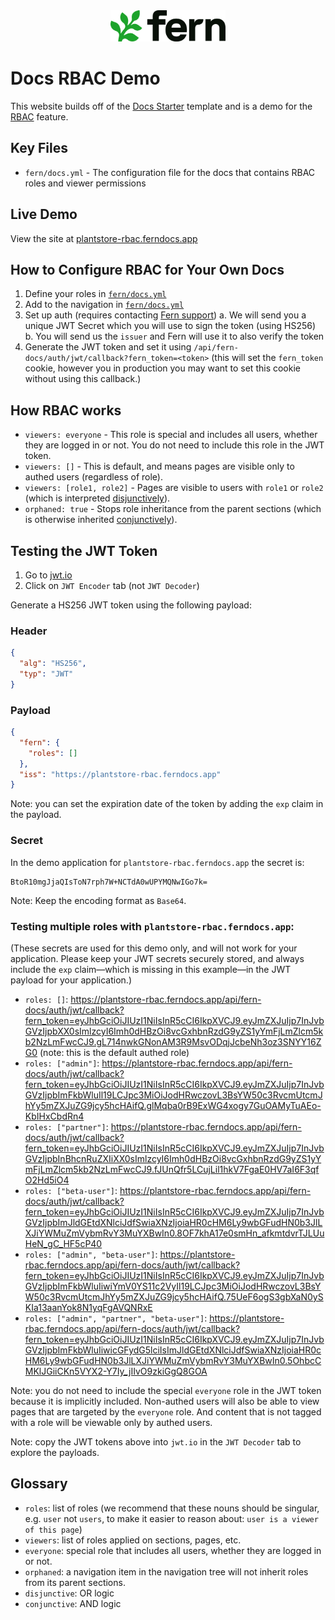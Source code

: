 <div align="center">
  <a href="https://www.buildwithfern.com/?utm_source=github&utm_medium=readme&utm_campaign=docs-starter-openapi&utm_content=logo">
    <img src="/fern/docs/assets/fern-logo.png" height="50" alt="Fern Logo" />
  </a>
</div>

# Docs RBAC Demo

This website builds off of the [Docs Starter](https://github.com/fern-api/docs-starter) template and is a demo for the [RBAC](https://buildwithfern.com/learn/docs/building-and-customizing-your-docs/rbac) feature.

## Key Files

- `fern/docs.yml` - The configuration file for the docs that contains RBAC roles and viewer permissions

## Live Demo

View the site at [plantstore-rbac.ferndocs.app](https://plantstore-rbac.ferndocs.app)

## How to Configure RBAC for Your Own Docs

1. Define your roles in [`fern/docs.yml`](https://github.com/fern-demo/rbac-example/blob/22d72c53d4f397bbef70b3e1c69e2e27995a363f/fern/docs.yml#L5-L9)
2. Add to the navigation in [`fern/docs.yml`](https://github.com/fern-demo/rbac-example/blob/22d72c53d4f397bbef70b3e1c69e2e27995a363f/fern/docs.yml#L28-L31)
3. Set up auth (requires contacting [Fern support](https://buildwithfern.com/learn#get-support))
   a. We will send you a unique JWT Secret which you will use to sign the token (using HS256)
   b. You will send us the `issuer` and Fern will use it to also verify the token
4. Generate the JWT token and set it using `/api/fern-docs/auth/jwt/callback?fern_token=<token>` (this will set the `fern_token` cookie, however you in production you may want to set this cookie without using this callback.)

## How RBAC works

- `viewers: everyone` - This role is special and includes all users, whether they are logged in or not. You do not need to include this role in the JWT token.
- `viewers: []` - This is default, and means pages are visible only to authed users (regardless of role).
- `viewers: [role1, role2]` - Pages are visible to users with `role1` or `role2` (which is interpreted [disjunctively](https://en.wikipedia.org/wiki/Logical_disjunction)).
- `orphaned: true` - Stops role inheritance from the parent sections (which is otherwise inherited [conjunctively](https://en.wikipedia.org/wiki/Logical_conjunction)).

## Testing the JWT Token

1. Go to [jwt.io](https://jwt.io/)
2. Click on `JWT Encoder` tab (not `JWT Decoder`)

Generate a HS256 JWT token using the following payload:

### Header

```json
{
  "alg": "HS256",
  "typ": "JWT"
}
```

### Payload

```json
{
  "fern": {
    "roles": []
  },
  "iss": "https://plantstore-rbac.ferndocs.app"
}
```

Note: you can set the expiration date of the token by adding the `exp` claim in the payload.

### Secret

In the demo application for `plantstore-rbac.ferndocs.app` the secret is:
```
BtoR10mgJjaQIsToN7rph7W+NCTdA0wUPYMQNwIGo7k=
```
Note: Keep the encoding format as `Base64`.

### Testing multiple roles with `plantstore-rbac.ferndocs.app`:

(These secrets are used for this demo only, and will not work for your application. Please keep your JWT secrets securely stored, and always include the `exp` claim—which is missing in this example—in the JWT payload for your application.)

- `roles: []`: https://plantstore-rbac.ferndocs.app/api/fern-docs/auth/jwt/callback?fern_token=eyJhbGciOiJIUzI1NiIsInR5cCI6IkpXVCJ9.eyJmZXJuIjp7InJvbGVzIjpbXX0sImlzcyI6Imh0dHBzOi8vcGxhbnRzdG9yZS1yYmFjLmZlcm5kb2NzLmFwcCJ9.gL714nwkGNonAM3R9MsvODqjJcbeNh3oz3SNYY16ZG0 (note: this is the default authed role)
- `roles: ["admin"]`: https://plantstore-rbac.ferndocs.app/api/fern-docs/auth/jwt/callback?fern_token=eyJhbGciOiJIUzI1NiIsInR5cCI6IkpXVCJ9.eyJmZXJuIjp7InJvbGVzIjpbImFkbWluIl19LCJpc3MiOiJodHRwczovL3BsYW50c3RvcmUtcmJhYy5mZXJuZG9jcy5hcHAifQ.glMqba0rB9ExWG4xogy7GuOAMyTuAEo-KbIHxCbdRn4
- `roles: ["partner"]`: https://plantstore-rbac.ferndocs.app/api/fern-docs/auth/jwt/callback?fern_token=eyJhbGciOiJIUzI1NiIsInR5cCI6IkpXVCJ9.eyJmZXJuIjp7InJvbGVzIjpbInBhcnRuZXIiXX0sImlzcyI6Imh0dHBzOi8vcGxhbnRzdG9yZS1yYmFjLmZlcm5kb2NzLmFwcCJ9.fJUnQfr5LCujLil1hkV7FgaE0HV7aI6F3qfO2Hd5iO4
- `roles: ["beta-user"]`: https://plantstore-rbac.ferndocs.app/api/fern-docs/auth/jwt/callback?fern_token=eyJhbGciOiJIUzI1NiIsInR5cCI6IkpXVCJ9.eyJmZXJuIjp7InJvbGVzIjpbImJldGEtdXNlciJdfSwiaXNzIjoiaHR0cHM6Ly9wbGFudHN0b3JlLXJiYWMuZmVybmRvY3MuYXBwIn0.8OF7khA17e0smHn_afkmtdvrTJLUuHeN_gC_HF5cP40
- `roles: ["admin", "beta-user"]`: https://plantstore-rbac.ferndocs.app/api/fern-docs/auth/jwt/callback?fern_token=eyJhbGciOiJIUzI1NiIsInR5cCI6IkpXVCJ9.eyJmZXJuIjp7InJvbGVzIjpbImFkbWluIiwiYmV0YS11c2VyIl19LCJpc3MiOiJodHRwczovL3BsYW50c3RvcmUtcmJhYy5mZXJuZG9jcy5hcHAifQ.75UeF6ogS3gbXaN0ySKIa13aanYok8N1yqFgAVQNRxE
- `roles: ["admin", "partner", "beta-user"]`: https://plantstore-rbac.ferndocs.app/api/fern-docs/auth/jwt/callback?fern_token=eyJhbGciOiJIUzI1NiIsInR5cCI6IkpXVCJ9.eyJmZXJuIjp7InJvbGVzIjpbImFkbWluIiwicGFydG5lciIsImJldGEtdXNlciJdfSwiaXNzIjoiaHR0cHM6Ly9wbGFudHN0b3JlLXJiYWMuZmVybmRvY3MuYXBwIn0.5OhbcCMKlJGiiCKn5VYX2-Y7Iy_jIIvO9zkiGgQ8GOA

Note: you do not need to include the special `everyone` role in the JWT token because it is implicitly included. Non-authed users will also be able to view pages that are targeted by the `everyone` role. And content that is not tagged with a role will be viewable only by authed users.

Note: copy the JWT tokens above into `jwt.io` in the `JWT Decoder` tab to explore the payloads.

## Glossary

- `roles`: list of roles (we recommend that these nouns should be singular, e.g. `user` not `users`, to make it easier to reason about: `user is a viewer of this page`)
- `viewers`: list of roles applied on sections, pages, etc.
- `everyone`: special role that includes all users, whether they are logged in or not.
- `orphaned`: a navigation item in the navigation tree will not inherit roles from its parent sections.
- `disjunctive`: OR logic
- `conjunctive`: AND logic
